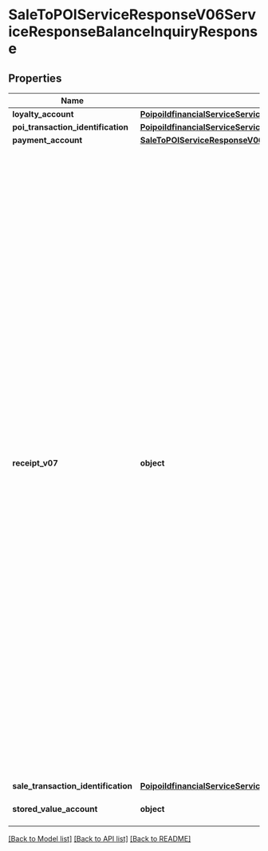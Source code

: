 # SaleToPOIServiceResponseV06ServiceResponseBalanceInquiryResponse

## Properties
Name | Type | Description | Notes
------------ | ------------- | ------------- | -------------
**loyalty_account** | [**PoipoiIdfinancialServiceServiceRequestBalanceInquiryRequestLoyaltyAccountRequestAccount**](PoipoiIdfinancialServiceServiceRequestBalanceInquiryRequestLoyaltyAccountRequestAccount.md) |  | [optional] 
**poi_transaction_identification** | [**PoipoiIdfinancialServiceServiceRequestBalanceInquiryRequestSaleTransactionIdentification**](PoipoiIdfinancialServiceServiceRequestBalanceInquiryRequestSaleTransactionIdentification.md) |  | [optional] 
**payment_account** | [**SaleToPOIServiceResponseV06ServiceResponseBalanceInquiryResponsePaymentAccount**](SaleToPOIServiceResponseV06ServiceResponseBalanceInquiryResponsePaymentAccount.md) |  | [optional] 
**receipt_v07** | **object** | Scope  The Receipt message is sent by the transaction administrator to a member of the system. It is sent to acknowledge the receipt of one or multiple messages sent previously.  The Receipt message is an application receipt acknowledgement and conveys information about the processing of the original message(s).  Usage  The Receipt message is used when the exchange of messages takes place in an asynchronous manner.  This may happen, for instance, when an action is requested from the transaction administrator (a deletion, modification or cancellation). The transaction administrator will first acknowledge the request (with a Receipt message) and then execute it.  The message can contain information based on the following elements: reference of the message(s) it acknowledges, the status code (optional) and further explanation:  - reference of the message it acknowledges  - potentially, a status code and an explanation. | [optional] 
**sale_transaction_identification** | [**PoipoiIdfinancialServiceServiceRequestBalanceInquiryRequestSaleTransactionIdentification**](PoipoiIdfinancialServiceServiceRequestBalanceInquiryRequestSaleTransactionIdentification.md) |  | [optional] 
**stored_value_account** | **object** | Stored value account information. | [optional] 

[[Back to Model list]](../README.md#documentation-for-models) [[Back to API list]](../README.md#documentation-for-api-endpoints) [[Back to README]](../README.md)

